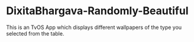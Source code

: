 # DixitaBhargava-Randomly-Beautiful

This is an TvOS App which displays different wallpapers of the type you selected from the table.
